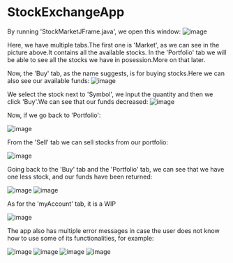 # StockExchangeApp

By running 'StockMarketJFrame.java', we open this window:
![image](https://user-images.githubusercontent.com/99651712/222292888-d94af73a-17aa-4410-8948-de8ddcea834b.png)

Here, we have multiple tabs.The first one is 'Market', as we can see in the picture above.It contains all the available stocks.
In the 'Portfolio' tab we will be able to see all the stocks we have in posession.More on that later.

Now, the 'Buy' tab, as the name suggests, is for buying stocks.Here we can also see our available funds:
![image](https://user-images.githubusercontent.com/99651712/222294159-abd81aa2-5074-4edd-aff4-e43b5b76898c.png)

We select the stock next to 'Symbol', we input the quantity and then we click 'Buy'.We can see that our funds decreased:
![image](https://user-images.githubusercontent.com/99651712/222293766-e909315f-f207-42e7-909b-42a278e7b23e.png)

Now, if we go back to 'Portfolio':

![image](https://user-images.githubusercontent.com/99651712/222293429-17f16e3e-52ab-4ac7-ba46-fbbcd29c5449.png)

From the 'Sell' tab we can sell stocks from our portfolio:

![image](https://user-images.githubusercontent.com/99651712/222293555-01411d9e-968f-4efa-932c-d065c4514542.png)

Going back to the 'Buy' tab and the 'Portfolio' tab, we can see that we have one less stock, and our funds have been returned:

![image](https://user-images.githubusercontent.com/99651712/222293842-c0ded6fa-31bb-40c0-85a7-3a900ca9f607.png)
![image](https://user-images.githubusercontent.com/99651712/222293873-3a925df6-d5fb-4e0e-9eed-a947dfb6a285.png)

As for the 'myAccount' tab, it is a WIP

![image](https://user-images.githubusercontent.com/99651712/222294020-06fb7ab9-1699-452a-87e5-aca57e831cb7.png)

The app also has multiple error messages in case the user does not know how to use some of its functionalities, for example:

![image](https://user-images.githubusercontent.com/99651712/222294730-f2cc670e-d737-4f9c-9dd6-c4f0dadfd021.png)
![image](https://user-images.githubusercontent.com/99651712/222294825-cc7a0e4a-c37e-4649-a187-6569cc012a1f.png)
![image](https://user-images.githubusercontent.com/99651712/222295007-7bb0dded-357d-40b3-ab2e-4c9d4dd161b4.png)
![image](https://user-images.githubusercontent.com/99651712/222295033-13a336b2-502d-486d-8a4c-099de07829f2.png)



